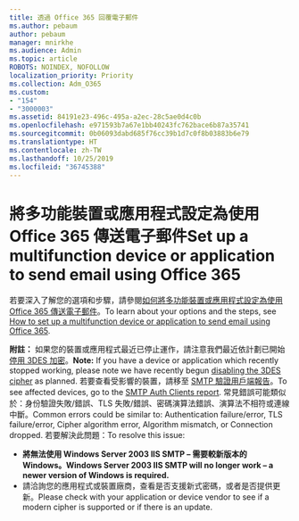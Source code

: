 ```yaml
---
title: 透過 Office 365 回覆電子郵件
ms.author: pebaum
author: pebaum
manager: mnirkhe
ms.audience: Admin
ms.topic: article
ROBOTS: NOINDEX, NOFOLLOW
localization_priority: Priority
ms.collection: Adm_O365
ms.custom:
- "154"
- "3000003"
ms.assetid: 84191e23-496c-495a-a2ec-28c5ae0d4c0b
ms.openlocfilehash: e971593b7a67e1bb40243fc762bace6b87a35741
ms.sourcegitcommit: 0b06093dabd685f76cc39b1d7c0f8b03883b6e79
ms.translationtype: HT
ms.contentlocale: zh-TW
ms.lasthandoff: 10/25/2019
ms.locfileid: "36745388"
---
```

# <a name="set-up-a-multifunction-device-or-application-to-send-email-using-office-365"></a><span data-ttu-id="2bb8b-102">將多功能裝置或應用程式設定為使用 Office 365 傳送電子郵件</span><span class="sxs-lookup"><span data-stu-id="2bb8b-102">Set up a multifunction device or application to send email using Office 365</span></span>

<span data-ttu-id="2bb8b-103">若要深入了解您的選項和步驟，請參閱[如何將多功能裝置或應用程式設定為使用 Office 365 傳送電子郵件](https://docs.microsoft.com/Exchange/mail-flow-best-practices/how-to-set-up-a-multifunction-device-or-application-to-send-email-using-office-3)。</span><span class="sxs-lookup"><span data-stu-id="2bb8b-103">To learn about your options and the steps, see [How to set up a multifunction device or application to send email using Office 365](https://docs.microsoft.com/Exchange/mail-flow-best-practices/how-to-set-up-a-multifunction-device-or-application-to-send-email-using-office-3).</span></span>
  
<span data-ttu-id="2bb8b-104">**附註：** 如果您的裝置或應用程式最近已停止運作，請注意我們最近依計劃已開始[停用 3DES 加密](https://docs.microsoft.com/office365/securitycompliance/technical-reference-details-about-encryption)。</span><span class="sxs-lookup"><span data-stu-id="2bb8b-104">**Note:** If you have a device or application which recently stopped working, please note we have recently begun [disabling the 3DES cipher](https://docs.microsoft.com/office365/securitycompliance/technical-reference-details-about-encryption) as planned.</span></span> <span data-ttu-id="2bb8b-105">若要查看受影響的裝置，請移至 [SMTP 驗證用戶端報告](https://protection.office.com/mailflow/dashboard)。</span><span class="sxs-lookup"><span data-stu-id="2bb8b-105">To see affected devices, go to the [SMTP Auth Clients report](https://protection.office.com/mailflow/dashboard).</span></span> <span data-ttu-id="2bb8b-106">常見錯誤可能類似於：身份驗證失敗/錯誤、TLS 失敗/錯誤、密碼演算法錯誤、演算法不相符或連線中斷。</span><span class="sxs-lookup"><span data-stu-id="2bb8b-106">Common errors could be similar to: Authentication failure/error, TLS failure/error, Cipher algorithm error, Algorithm mismatch, or Connection dropped.</span></span> <span data-ttu-id="2bb8b-107">若要解決此問題：</span><span class="sxs-lookup"><span data-stu-id="2bb8b-107">To resolve this issue:</span></span>
 - <span data-ttu-id="2bb8b-108">**將無法使用 Windows Server 2003 IIS SMTP – 需要較新版本的 Windows。**</span><span class="sxs-lookup"><span data-stu-id="2bb8b-108">**Windows Server 2003 IIS SMTP will no longer work – a newer version of Windows is required.**</span></span>  
 - <span data-ttu-id="2bb8b-109">請洽詢您的應用程式或裝置廠商，查看是否支援新式密碼，或者是否提供更新。</span><span class="sxs-lookup"><span data-stu-id="2bb8b-109">Please check with your application or device vendor to see if a modern cipher is supported or if there is an update.</span></span>
